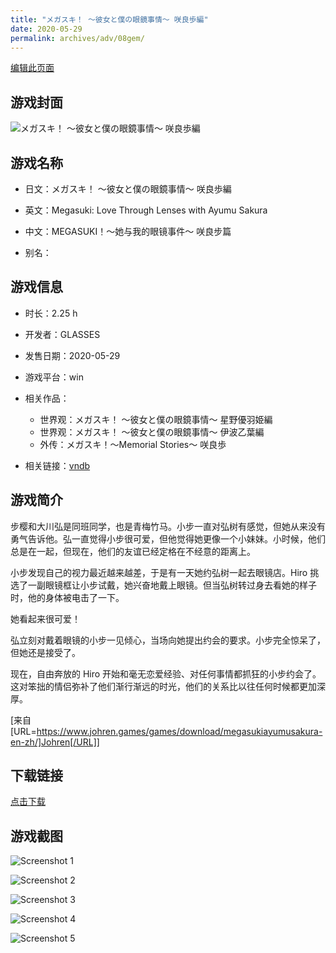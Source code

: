 ```yaml
---
title: "メガスキ！ ～彼女と僕の眼鏡事情～ 咲良歩編"
date: 2020-05-29
permalink: archives/adv/08gem/
---
```

[编辑此页面](https://github.com/ACG-3/ADV3-source/blob/main/source/_posts/%E3%83%A1%E3%82%AC%E3%82%B9%E3%82%AD%EF%BC%81%20%EF%BD%9E%E5%BD%BC%E5%A5%B3%E3%81%A8%E5%83%95%E3%81%AE%E7%9C%BC%E9%8F%A1%E4%BA%8B%E6%83%85%EF%BD%9E%20%E5%92%B2%E8%89%AF%E6%AD%A9%E7%B7%A8.md)

## 游戏封面

![メガスキ！ ～彼女と僕の眼鏡事情～ 咲良歩編](https://pan.timero.xyz/d/onedrive/img_lib_001/%E3%83%A1%E3%82%AC%E3%82%B9%E3%82%AD%EF%BC%81%20%EF%BD%9E%E5%BD%BC%E5%A5%B3%E3%81%A8%E5%83%95%E3%81%AE%E7%9C%BC%E9%8F%A1%E4%BA%8B%E6%83%85%EF%BD%9E%20%E5%92%B2%E8%89%AF%E6%AD%A9%E7%B7%A8_cover.avif)


## 游戏名称

- 日文：メガスキ！ ～彼女と僕の眼鏡事情～ 咲良歩編
- 英文：Megasuki: Love Through Lenses with Ayumu Sakura
- 中文：MEGASUKI！〜她与我的眼镜事件〜 咲良步篇

- 别名：


## 游戏信息

- 时长：2.25 h
- 开发者：GLASSES
- 发售日期：2020-05-29
- 游戏平台：win
- 相关作品：
   - 世界观：メガスキ！ ～彼女と僕の眼鏡事情～ 星野優羽姫編
   - 世界观：メガスキ！ ～彼女と僕の眼鏡事情～ 伊波乙葉編
   - 外传：メガスキ！～Memorial Stories～ 咲良歩

- 相关链接：[vndb](https://vndb.org/v28260)


## 游戏简介

步樱和大川弘是同班同学，也是青梅竹马。小步一直对弘树有感觉，但她从来没有勇气告诉他。弘一直觉得小步很可爱，但他觉得她更像一个小妹妹。小时候，他们总是在一起，但现在，他们的友谊已经定格在不经意的距离上。

小步发现自己的视力最近越来越差，于是有一天她约弘树一起去眼镜店。Hiro 挑选了一副眼镜框让小步试戴，她兴奋地戴上眼镜。但当弘树转过身去看她的样子时，他的身体被电击了一下。

她看起来很可爱！

弘立刻对戴着眼镜的小步一见倾心，当场向她提出约会的要求。小步完全惊呆了，但她还是接受了。

现在，自由奔放的 Hiro 开始和毫无恋爱经验、对任何事情都抓狂的小步约会了。这对笨拙的情侣弥补了他们渐行渐远的时光，他们的关系比以往任何时候都更加深厚。

[来自[URL=https://www.johren.games/games/download/megasukiayumusakura-en-zh/]Johren[/URL]]


## 下载链接

[点击下载](https://pan.timero.xyz/onedrive/adv_lib_001/%E3%83%A1%E3%82%AC%E3%82%B9%E3%82%AD%EF%BC%81%20%EF%BD%9E%E5%BD%BC%E5%A5%B3%E3%81%A8%E5%83%95%E3%81%AE%E7%9C%BC%E9%8F%A1%E4%BA%8B%E6%83%85%EF%BD%9E%20%E5%92%B2%E8%89%AF%E6%AD%A9%E7%B7%A8)


## 游戏截图


![Screenshot 1](https://pan.timero.xyz/d/onedrive/img_lib_001/%E3%83%A1%E3%82%AC%E3%82%B9%E3%82%AD%EF%BC%81%20%EF%BD%9E%E5%BD%BC%E5%A5%B3%E3%81%A8%E5%83%95%E3%81%AE%E7%9C%BC%E9%8F%A1%E4%BA%8B%E6%83%85%EF%BD%9E%20%E5%92%B2%E8%89%AF%E6%AD%A9%E7%B7%A8_Screenshot_1.avif)

![Screenshot 2](https://pan.timero.xyz/d/onedrive/img_lib_001/%E3%83%A1%E3%82%AC%E3%82%B9%E3%82%AD%EF%BC%81%20%EF%BD%9E%E5%BD%BC%E5%A5%B3%E3%81%A8%E5%83%95%E3%81%AE%E7%9C%BC%E9%8F%A1%E4%BA%8B%E6%83%85%EF%BD%9E%20%E5%92%B2%E8%89%AF%E6%AD%A9%E7%B7%A8_Screenshot_2.avif)

![Screenshot 3](https://pan.timero.xyz/d/onedrive/img_lib_001/%E3%83%A1%E3%82%AC%E3%82%B9%E3%82%AD%EF%BC%81%20%EF%BD%9E%E5%BD%BC%E5%A5%B3%E3%81%A8%E5%83%95%E3%81%AE%E7%9C%BC%E9%8F%A1%E4%BA%8B%E6%83%85%EF%BD%9E%20%E5%92%B2%E8%89%AF%E6%AD%A9%E7%B7%A8_Screenshot_3.avif)

![Screenshot 4](https://pan.timero.xyz/d/onedrive/img_lib_001/%E3%83%A1%E3%82%AC%E3%82%B9%E3%82%AD%EF%BC%81%20%EF%BD%9E%E5%BD%BC%E5%A5%B3%E3%81%A8%E5%83%95%E3%81%AE%E7%9C%BC%E9%8F%A1%E4%BA%8B%E6%83%85%EF%BD%9E%20%E5%92%B2%E8%89%AF%E6%AD%A9%E7%B7%A8_Screenshot_4.avif)

![Screenshot 5](https://pan.timero.xyz/d/onedrive/img_lib_001/%E3%83%A1%E3%82%AC%E3%82%B9%E3%82%AD%EF%BC%81%20%EF%BD%9E%E5%BD%BC%E5%A5%B3%E3%81%A8%E5%83%95%E3%81%AE%E7%9C%BC%E9%8F%A1%E4%BA%8B%E6%83%85%EF%BD%9E%20%E5%92%B2%E8%89%AF%E6%AD%A9%E7%B7%A8_Screenshot_5.avif)

